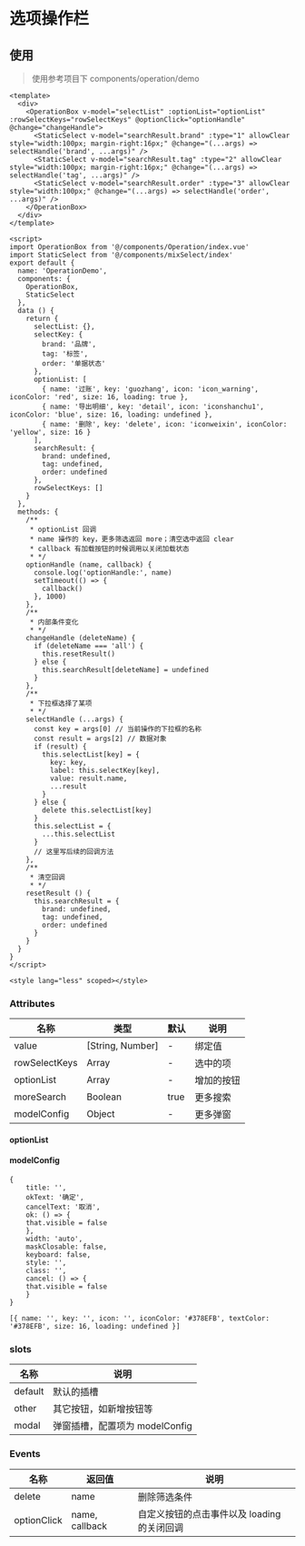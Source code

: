 # 选项操作栏

## 使用
> 使用参考项目下 components/operation/demo  
```vue
<template>
  <div>
    <OperationBox v-model="selectList" :optionList="optionList" :rowSelectKeys="rowSelectKeys" @optionClick="optionHandle" @change="changeHandle">
      <StaticSelect v-model="searchResult.brand" :type="1" allowClear style="width:100px; margin-right:16px;" @change="(...args) => selectHandle('brand', ...args)" />
      <StaticSelect v-model="searchResult.tag" :type="2" allowClear style="width:100px; margin-right:16px;" @change="(...args) => selectHandle('tag', ...args)" />
      <StaticSelect v-model="searchResult.order" :type="3" allowClear style="width:100px;" @change="(...args) => selectHandle('order', ...args)" />
    </OperationBox>
  </div>
</template>

<script>
import OperationBox from '@/components/Operation/index.vue'
import StaticSelect from '@/components/mixSelect/index'
export default {
  name: 'OperationDemo',
  components: {
    OperationBox,
    StaticSelect
  },
  data () {
    return {
      selectList: {},
      selectKey: {
        brand: '品牌',
        tag: '标签',
        order: '单据状态'
      },
      optionList: [
        { name: '过账', key: 'guozhang', icon: 'icon_warning', iconColor: 'red', size: 16, loading: true },
        { name: '导出明细', key: 'detail', icon: 'iconshanchu1', iconColor: 'blue', size: 16, loading: undefined },
        { name: '删除', key: 'delete', icon: 'iconweixin', iconColor: 'yellow', size: 16 }
      ],
      searchResult: {
        brand: undefined,
        tag: undefined,
        order: undefined
      },
      rowSelectKeys: []
    }
  },
  methods: {
    /**
     * optionList 回调
     * name 操作的 key，更多筛选返回 more；清空选中返回 clear
     * callback 有加载按钮的时候调用以关闭加载状态
     * */
    optionHandle (name, callback) {
      console.log('optionHandle:', name)
      setTimeout(() => {
        callback()
      }, 1000)
    },
    /**
     * 内部条件变化
     * */
    changeHandle (deleteName) {
      if (deleteName === 'all') {
        this.resetResult()
      } else {
        this.searchResult[deleteName] = undefined
      }
    },
    /**
     * 下拉框选择了某项
     * */
    selectHandle (...args) {
      const key = args[0] // 当前操作的下拉框的名称
      const result = args[2] // 数据对象
      if (result) {
        this.selectList[key] = {
          key: key,
          label: this.selectKey[key],
          value: result.name,
          ...result
        }
      } else {
        delete this.selectList[key]
      }
      this.selectList = {
        ...this.selectList
      }
      // 这里写后续的回调方法
    },
    /**
     * 清空回调
     * */
    resetResult () {
      this.searchResult = {
        brand: undefined,
        tag: undefined,
        order: undefined
      }
    }
  }
}
</script>

<style lang="less" scoped></style>

```

### Attributes
| 名称 | 类型 | 默认 | 说明 |
| --- | --- | --- | --- |
| value | [String, Number] | - | 绑定值 |
| rowSelectKeys | Array | - | 选中的项 |
| optionList | Array | - | 增加的按钮 |
| moreSearch | Boolean | true | 更多搜索 |
| modelConfig | Object | - | 更多弹窗 |

#### optionList

#### modelConfig
```vue
{
    title: '',
    okText: '确定',
    cancelText: '取消',
    ok: () => {
    that.visible = false
    },
    width: 'auto',
    maskClosable: false,
    keyboard: false,
    style: '',
    class: '',
    cancel: () => {
    that.visible = false
    }
}
```

```vue
[{ name: '', key: '', icon: '', iconColor: '#378EFB', textColor: '#378EFB', size: 16, loading: undefined }]
```

### slots
| 名称 | 说明 |
| --- | --- |
| default | 默认的插槽 |
| other | 其它按钮，如新增按钮等 |
| modal | 弹窗插槽，配置项为 modelConfig |

### Events
| 名称 | 返回值 | 说明 |
| --- | --- | --- |
| delete | name | 删除筛选条件 |
| optionClick | name, callback | 自定义按钮的点击事件以及 loading 的关闭回调 |

